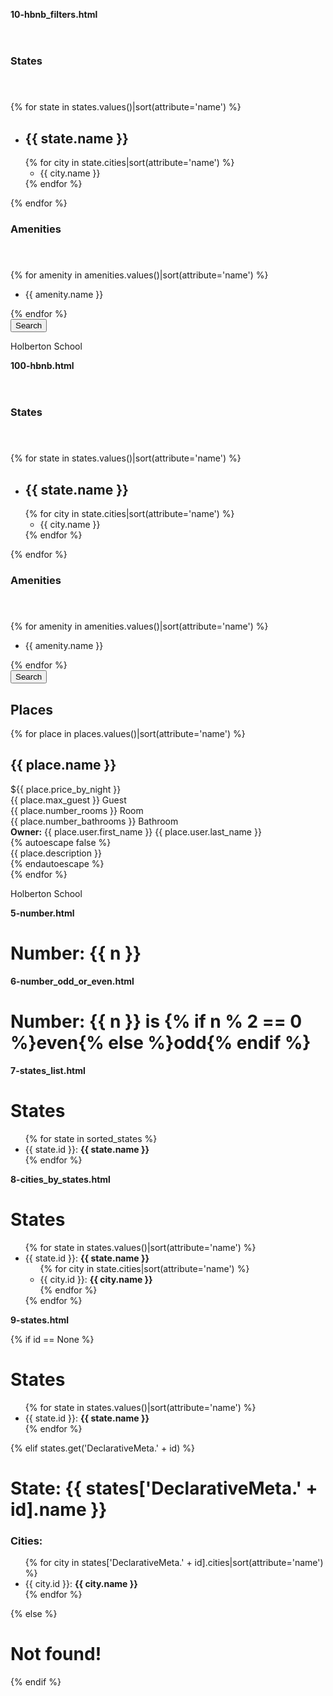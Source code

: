 **10-hbnb_filters.html**
<!DOCTYPE html>
<html lang="en">
  <head>
    <link rel="stylesheet" type="text/css" href="static/styles/4-common.css">
    <link rel="stylesheet" type="text/css" href="static/styles/3-header.css">
    <link rel="stylesheet" type="text/css" href="static/styles/3-footer.css">
    <link rel="stylesheet" type="text/css" href="static/styles/6-filters.css">
    <link rel="icon" href="static/images/icon.png" />
    <title>HBNB</title>
  </head>
  <body>
    <header>
      <div class="logo"></div>
    </header>
    <div class="container">
      <section class="filters">
	<div class="locations">
	  <h3>States</h3>
	  <h4>&nbsp;</h4>
	  <div class="popover">
	  {% for state in states.values()|sort(attribute='name') %}
      <ul>
	      <li>
		      <h2>{{ state.name }}</h2>
		      {% for city in state.cities|sort(attribute='name') %}
              <ul>
		          <li><div class="list_content">{{ city.name }}</div></li>
              </ul>
			  {% endfor %}
	      </li>
      </ul>
	  {% endfor %}
	  </div>
	</div>
	<div class="amenities">
	  <h3>Amenities</h3>
	  <h4>&nbsp;</h4>
	  <div class="popover">
      {% for amenity in amenities.values()|sort(attribute='name') %}
      <ul>
	      <li><div class="list_content">{{ amenity.name }}</div></li>
      </ul>
	  {% endfor %}
      </div>
	</div>
	<button type="button">Search</button>
      </section>
    </div>
    <footer>
      <p>Holberton School</p>
    </footer>
  </body>
</html>


**100-hbnb.html**

<!DOCTYPE html>
<html lang="en">
  <head>
    <link rel="stylesheet" type="text/css" href="static/styles/4-common.css">
    <link rel="stylesheet" type="text/css" href="static/styles/3-header.css">
    <link rel="stylesheet" type="text/css" href="static/styles/3-footer.css">
    <link rel="stylesheet" type="text/css" href="static/styles/6-filters.css">
    <link type="text/css" rel="stylesheet" href="static/styles/8-places.css">
    <link rel="icon" href="static/images/icon.png" />
    <title>HBNB</title>
  </head>
  <body>
    <header>
      <div class="logo"></div>
    </header>
    <div class="container">
      <section class="filters">
	<div class="locations">
	  <h3>States</h3>
	  <h4>&nbsp;</h4>
	  <div class="popover">
	  {% for state in states.values()|sort(attribute='name') %}
	    <ul>
	      <li>
		  <h2>{{ state.name }}</h2>
          {% for city in state.cities|sort(attribute='name') %}
		    <ul>
		    <li><div class="list_content">{{ city.name }}</div></li>
		    </ul>
          {% endfor %}
	      </li>
        </ul>
      {% endfor %}
	  </div>
	</div>
	<div class="amenities">
	  <h3>Amenities</h3>
	  <h4>&nbsp;</h4>
	  <div class="popover">
      {% for amenity in amenities.values()|sort(attribute='name') %}
	    <ul>
	      <li><div class="list_content">{{ amenity.name }}</div></li>
	    </ul>
      {% endfor %} 
	  </div>
	</div>
	<button type="button">Search</button>
      </section>
   <section class="places">
	<h1>Places</h1>
	{% for place in places.values()|sort(attribute='name') %}
	<article>
	  <div class="title_box">
	    <h2>{{ place.name }}</h2>
	    <div class="price_by_night">${{ place.price_by_night }}</div>
	  </div>
	  <div class="information">
	    	<div class="max_guest">{{ place.max_guest }} Guest</div>
            <div class="number_rooms">{{ place.number_rooms }} Room</div>
            <div class="number_bathrooms">{{ place.number_bathrooms }} Bathroom</div>
	  </div>
	  <div class="user"><b>Owner:</b> {{ place.user.first_name }} {{ place.user.last_name }}</div>
        {% autoescape false %}  
		<div class="description">{{ place.description }}</div>
		{% endautoescape %}
	</article>
	{% endfor %}    
  </section>
    </div>
    <footer>
      <p>Holberton School</p>
    </footer>
  </body>
</html>


**5-number.html**

<!DOCTYPE html>
<HTML lang="en">
    <HEAD>
        <TITLE>HBNB</TITLE>
    </HEAD>
    <BODY>
        <H1>Number: {{ n }}</H1>
    </BODY>
</HTML>


**6-number_odd_or_even.html**
<!DOCTYPE html>
<HTML lang="en">
    <HEAD>
        <TITLE>HBNB</TITLE>
    </HEAD>
    <BODY>
        <H1>Number: {{ n }} is {% if n % 2 == 0 %}even{% else %}odd{% endif %}</H1>
    </BODY>
</HTML>


**7-states_list.html**

<!DOCTYPE html>
<HTML lang="en">
    <HEAD>
        <TITLE>HBNB</TITLE>
    </HEAD>
    <BODY>
        <H1>States</H1>
        <UL>
		{% for state in sorted_states %}
            <LI>{{ state.id }}: <B>{{ state.name }}</B></LI>
		{% endfor %}
        </UL>
    </BODY>
</HTML>


**8-cities_by_states.html**

<!DOCTYPE html>
<HTML lang="en">
    <HEAD>
        <TITLE>HBNB</TITLE>
    </HEAD>
    <BODY>
        <H1>States</H1>
        <UL>
			{% for state in states.values()|sort(attribute='name') %}
            <LI>{{ state.id }}: <B>{{ state.name }}</B>
                <UL>
				{% for city in state.cities|sort(attribute='name') %}
                        <LI>{{ city.id }}: <B>{{ city.name }}</B></LI>
				{% endfor %}
                </UL>
            </LI>
			{% endfor %}
        </UL>
    </BODY>
</HTML>


**9-states.html**

<!DOCTYPE html>
<HTML lang="en">
    <HEAD>
        <TITLE>HBNB</TITLE>
    </HEAD>
    <BODY>
		{% if id == None %}
            <H1>States</H1>
    	    <UL>
				{% for state in states.values()|sort(attribute='name') %}
            	<LI>{{ state.id }}: <B>{{ state.name }}</B></LI>
				{% endfor %}
            </UL>
		{% elif states.get('DeclarativeMeta.' + id) %}
			<H1>State: {{ states['DeclarativeMeta.' + id].name }}</H1>
			<H3>Cities:</H3>
			<UL>
				{% for city in states['DeclarativeMeta.' + id].cities|sort(attribute='name') %}
				<LI>{{ city.id }}: <B>{{ city.name }}</B></LI>
				{% endfor %}
        	</UL>
		{% else %}
            <H1>Not found!</H1>
		{% endif %}
    </BODY>
</HTML>
